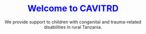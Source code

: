 <!DOCTYPE html>
<html lang="en">
<head>
  <meta charset="UTF-8" />
  <meta name="viewport" content="width=device-width, initial-scale=1.0"/>
  <title>CAVITRD</title>
</head>
<body>
  <h1 style="text-align: center; color: blue;">Welcome to CAVITRD</h1>
  <p style="text-align: center;">We provide support to children with congenital and trauma-related disabilities in rural Tanzania.</p>
</body>
</html>
